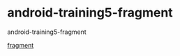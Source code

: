 # android-training5-fragment
android-training5-fragment

[fragment](https://codelabs.developers.google.com/codelabs/kotlin-android-training-create-and-add-fragment/index.html#1)
